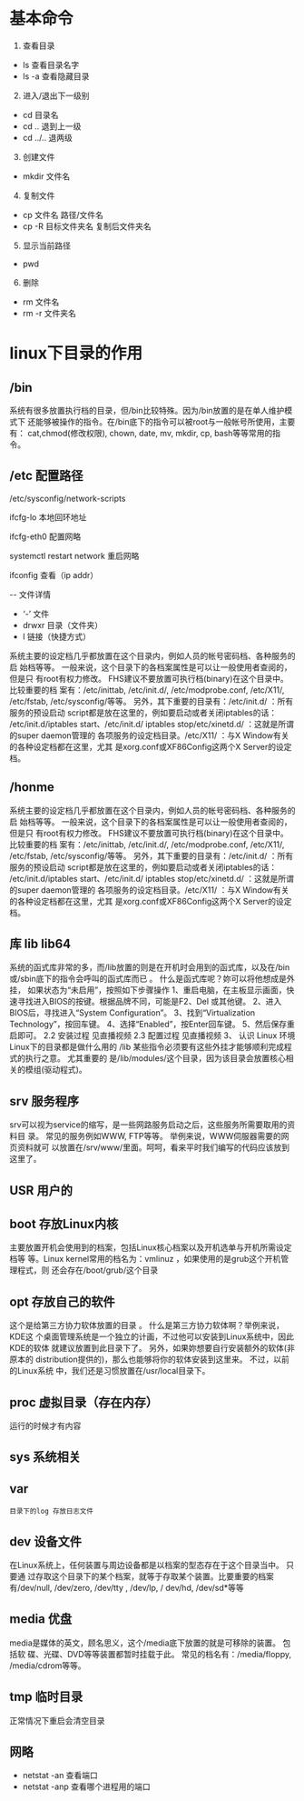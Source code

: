 # 基本命令
1. 查看目录
- ls      查看目录名字
- ls -a   查看隐藏目录
2. 进入/退出下一级别
- cd 目录名
- cd ..   退到上一级
- cd ../..  退两级
3. 创建文件
- mkdir 文件名
4. 复制文件
- cp 文件名  路径/文件名
- cp -R 目标文件夹名  复制后文件夹名
5. 显示当前路径
- pwd 
6. 删除
- rm 文件名
- rm -r 文件夹名

# linux下目录的作用

## /bin
系统有很多放置执⾏档的⽬录，但/bin⽐较特殊。因为/bin放置的是在单⼈维护模式下 
还能够被操作的指令。在/bin底下的指令可以被root与⼀般帐号所使⽤，主要有： 
cat,chmod(修改权限), chown, date, mv, mkdir, cp, bash等等常⽤的指令。


## /etc 配置路径
/etc/sysconfig/network-scripts

ifcfg-lo    本地回环地址

ifcfg-eth0   配置网略

systemctl restart network  重启网略

ifconfig   查看（ip addr）

-- 文件详情  
-  ‘-’      文件
-  drwxr    目录（文件夹）
-  l        链接（快捷方式）

系统主要的设定档⼏乎都放置在这个⽬录内，例如⼈员的帐号密码档、各种服务的启
始档等等。 ⼀般来说，这个⽬录下的各档案属性是可以让⼀般使⽤者查阅的，但是只
有root有权⼒修改。 FHS建议不要放置可执⾏档(binary)在这个⽬录中。 ⽐较重要的档
案有：/etc/inittab, /etc/init.d/, /etc/modprobe.conf, /etc/X11/, /etc/fstab,
/etc/sysconfig/等等。 另外，其下重要的⽬录有：/etc/init.d/ ：所有服务的预设启动
script都是放在这⾥的，例如要启动或者关闭iptables的话： /etc/init.d/iptables
start、/etc/init.d/ iptables stop/etc/xinetd.d/ ：这就是所谓的super daemon管理的
各项服务的设定档⽬录。/etc/X11/ ：与X Window有关的各种设定档都在这⾥，尤其
是xorg.conf或XF86Config这两个X Server的设定档。

## /honme
系统主要的设定档⼏乎都放置在这个⽬录内，例如⼈员的帐号密码档、各种服务的启
始档等等。 ⼀般来说，这个⽬录下的各档案属性是可以让⼀般使⽤者查阅的，但是只
有root有权⼒修改。 FHS建议不要放置可执⾏档(binary)在这个⽬录中。 ⽐较重要的档
案有：/etc/inittab, /etc/init.d/, /etc/modprobe.conf, /etc/X11/, /etc/fstab,
/etc/sysconfig/等等。 另外，其下重要的⽬录有：/etc/init.d/ ：所有服务的预设启动
script都是放在这⾥的，例如要启动或者关闭iptables的话： /etc/init.d/iptables
start、/etc/init.d/ iptables stop/etc/xinetd.d/ ：这就是所谓的super daemon管理的
各项服务的设定档⽬录。/etc/X11/ ：与X Window有关的各种设定档都在这⾥，尤其
是xorg.conf或XF86Config这两个X Server的设定档。

## 库 lib  lib64
系统的函式库⾮常的多，⽽/lib放置的则是在开机时会⽤到的函式库，以及在/bin
或/sbin底下的指令会呼叫的函式库⽽已 。 什么是函式库呢？妳可以将他想成是外挂，
如果状态为“未启⽤”，按照如下步骤操作
1、重启电脑，在主板显示画⾯，快速寻找进⼊BIOS的按键。根据品牌不同，可能是F2、Del
或其他键。 2、进⼊BIOS后，寻找进⼊“System Configuration”。 3、找到“Virtualization
Technology”，按回⻋键。 4、选择“Enabled”，按Enter回⻋键。 5、然后保存重启即可。
2.2 安装过程
⻅直播视频
2.3 配置过程
⻅直播视频
3、 认识 Linux 环境
Linux下的⽬录都是做什么⽤的
/lib 某些指令必须要有这些外挂才能够顺利完成程式的执⾏之意。 尤其重要的
是/lib/modules/这个⽬录，因为该⽬录会放置核⼼相关的模组(驱动程式)。

## srv 服务程序
srv可以视为service的缩写，是⼀些⽹路服务启动之后，这些服务所需要取⽤的资料⽬
录。 常⻅的服务例如WWW, FTP等等。 举例来说，WWW伺服器需要的⽹⻚资料就可
以放置在/srv/www/⾥⾯。呵呵，看来平时我们编写的代码应该放到这⾥了。

## USR  用户的

## boot  存放Linux内核
主要放置开机会使⽤到的档案，包括Linux核⼼档案以及开机选单与开机所需设定档等
等。Linux kernel常⽤的档名为：vmlinuz ，如果使⽤的是grub这个开机管理程式，则
还会存在/boot/grub/这个⽬录

## opt 存放自己的软件
这个是给第三⽅协⼒软体放置的⽬录 。 什么是第三⽅协⼒软体啊？举例来说，KDE这
个桌⾯管理系统是⼀个独⽴的计画，不过他可以安装到Linux系统中，因此KDE的软体
就建议放置到此⽬录下了。 另外，如果妳想要⾃⾏安装额外的软体(⾮原本的
distribution提供的)，那么也能够将你的软体安装到这⾥来。 不过，以前的Linux系统
中，我们还是习惯放置在/usr/local⽬录下。
## proc 虚拟目录（存在内存）
运行的时候才有内容

## sys 系统相关

## var 
    目录下的log 存放日志文件
## dev 设备文件
在Linux系统上，任何装置与周边设备都是以档案的型态存在于这个⽬录当中。 只要通
过存取这个⽬录下的某个档案，就等于存取某个装置。⽐要重要的档案有/dev/null,
/dev/zero, /dev/tty , /dev/lp, / dev/hd, /dev/sd*等等

## media 优盘
media是媒体的英⽂，顾名思义，这个/media底下放置的就是可移除的装置。 包括软
碟、光碟、DVD等等装置都暂时挂载于此。 常⻅的档名有：/media/floppy,
/media/cdrom等等。
## tmp 临时目录
正常情况下重启会清空目录

## 网略

- netstat -an  查看端口
- netstat -anp  查看哪个进程用的端口